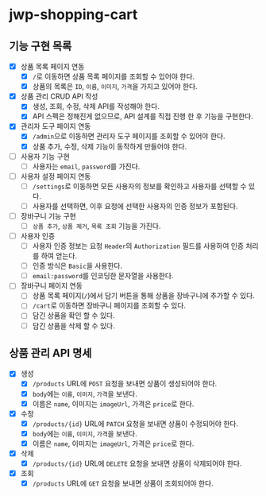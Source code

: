 # jwp-shopping-cart

## 기능 구현 목록

- [x] 상품 목록 페이지 연동
  - [x] `/`로 이동하면 상품 목록 페이지를 조회할 수 있어야 한다.
  - [x] 상품의 목록은 `ID`, `이름`, `이미지`, `가격`을 가지고 있어야 한다.
- [x] 상품 관리 CRUD API 작성
  - [x] 생성, 조회, 수정, 삭제 API를 작성해야 한다.
  - [x] API 스펙은 정해진게 없으므로, API 설계를 직접 진행 한 후 기능을 구현한다.
- [x] 관리자 도구 페이지 연동
  - [x] `/admin`으로 이동하면 관리자 도구 페이지를 조회할 수 있어야 한다.
  - [x] 상품 추가, 수정, 삭제 기능이 동작하게 만들어야 한다.
- [ ] 사용자 기능 구현
  - [ ] 사용자는 `email`, `password`를 가진다.
- [ ] 사용자 설정 페이지 연동
  - [ ] `/settings`로 이동하면 모든 사용자의 정보를 확인하고 사용자를 선택할 수 있다.
  - [ ] 사용자를 선택하면, 이후 요청에 선택한 사용자의 인증 정보가 포함된다.
- [ ] 장바구니 기능 구현
  - [ ] `상품 추가`, `상품 제거`, `목록 조회` 기능을 가진다.
- [ ] 사용자 인증
  - [ ] 사용자 인증 정보는 요청 `Header`의 `Authorization` 필드를 사용하여 인증 처리를 하여 얻는다.
  - [ ] 인증 방식은 `Basic`을 사용한다.
  - [ ] `email:password`를 인코딩한 문자열을 사용한다.
- [ ] 장바구니 페이지 연동
  - [ ] 상품 목록 페이지(`/`)에서 담기 버튼을 통해 상품을 장바구니에 추가할 수 있다.
  - [ ] `/cart`로 이동하면 장바구니 페이지를 조회할 수 있다.
  - [ ] 담긴 상품을 확인 할 수 있다.
  - [ ] 담긴 상품을 삭제 할 수 있다.

## 상품 관리 API 명세
- [x] 생성
  - [x] `/products` URL에 `POST` 요청을 보내면 상품이 생성되어야 한다.
  - [x] `body`에는 `이름`, `이미지`, `가격`을 보낸다.
  - [x] 이름은 `name`, 이미지는 `imageUrl`, 가격은 `price`로 한다.
- [x] 수정
  - [x] `/products/{id}` URL에 `PATCH` 요청을 보내면 상품이 수정되어야 한다.
  - [x] `body`에는 `이름`, `이미지`, `가격`을 보낸다.
  - [x] 이름은 `name`, 이미지는 `imageUrl`, 가격은 `price`로 한다.
- [x] 삭제
  - [x] `/products/{id}` URL에 `DELETE` 요청을 보내면 상품이 삭제되어야 한다.
- [x] 조회
  - [x] `/products` URL에 `GET` 요청을 보내면 상품이 조회되어야 한다.
